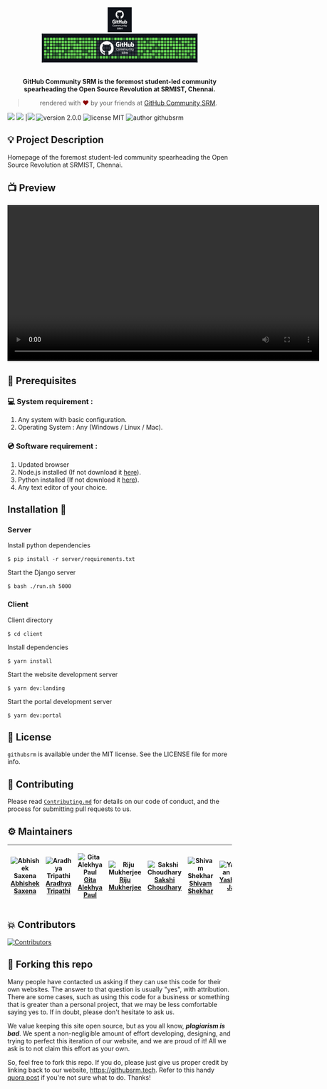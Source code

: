 
<div align="center">
  <img alt="GitHub Community SRM Logo" src="docs/githubsrm.jpg" height="56" />
</div>
<div align="center">
  <img alt="GitHub Community SRM Cover" src="docs/cover.jpg" height="65" />
</div>

<br>
<p align="center">
<b> GitHub Community SRM is the foremost student-led community spearheading the Open Source Revolution at SRMIST, Chennai.</b>
</p>
<blockquote align="center"> 
  rendered with <span style="color: #8b0000;">&hearts;</span> by your friends at <a href="https://githubsrm.tech">GitHub Community SRM</a>.

</blockquote> 
<p align="center">

  <!-- replace 'githubsrm' with your repository name -->
  <img src="https://img.shields.io/github/issues/srm-ist-ktr/githubsrm"/>  <img src="https://img.shields.io/github/forks/srm-ist-ktr/githubsrm"/> |<img src="https://img.shields.io/github/stars/srm-ist-ktr/githubsrm?style=social"/>  <img src="https://img.shields.io/badge/version-2.0.0-yellow" alt="version 2.0.0"/> <img src="https://img.shields.io/badge/license-MIT-blue" alt="license MIT"/>  <img src="https://img.shields.io/badge/author-GitHub%20Community%20SRM-green" alt="author githubsrm"/> 

</p>

## 💡 Project Description

Homepage of the foremost student-led community spearheading the Open Source Revolution at SRMIST, Chennai.

## 📺 Preview

<div align="center">
  <video width="700" alt="website" loop src="https://user-images.githubusercontent.com/66865329/126658818-859d999a-6b34-40ba-9f46-2f41c00fc773.mov" autoplay/>
</div>


## 📌 Prerequisites

### 💻 System requirement :

1. Any system with basic configuration.
2. Operating System : Any (Windows / Linux / Mac).

### 💿 Software requirement :

1. Updated browser
2. Node.js installed (If not download it [here](https://nodejs.org/en/download/)).
3. Python installed (If not download it [here](https://www.python.org/downloads/)).
4. Any text editor of your choice.

## Installation 🔧
### Server
Install python dependencies
```
$ pip install -r server/requirements.txt
```
Start the Django server
```
$ bash ./run.sh 5000
```

### Client
Client directory
```
$ cd client
```
Install dependencies
```
$ yarn install 
```
Start the website development server
```
$ yarn dev:landing
```
Start the portal development server
```
$ yarn dev:portal
```

## 📜 License

`githubsrm` is available under the MIT license. See the LICENSE file for more info.

## 🤝 Contributing

Please read [`Contributing.md`](https://github.com/SRM-IST-KTR/template/blob/main/Contributing.md) for details on our code of conduct, and the process for submitting pull requests to us.

## :gear: Maintainers
| <p align="center">![Abhishek Saxena](https://github.com/saxenabhishek.png?size=128)<br>[Abhishek Saxena](https://github.com/saxenabhishek)</p> | <p align="center">![Aradhya Tripathi](https://github.com/Aradhya-Tripathi.png?size=128)<br>[Aradhya Tripathi](https://github.com/Aradhya-Tripathi)</p> | <p align="center">![Gita Alekhya Paul](https://github.com/gitaalekhyapaul.png?size=128)<br>[Gita Alekhya Paul](https://github.com/gitaalekhyapaul)</p> | <p align="center">![Riju Mukherjee](https://github.com/riju561.png?size=128)<br>[Riju Mukherjee](https://github.com/riju561)</p> | <p align="center">![Sakshi Choudhary](https://github.com/sakshi-choudhary.png?size=128)<br>[Sakshi Choudhary](https://github.com/sakshi-choudhary)</p> | <p align="center">![Shivam Shekhar](https://github.com/shvam0000.png?size=128)<br>[Shivam Shekhar](https://github.com/shvam0000)</p> | <p align="center">![Yashvardhan Jagnani](https://github.com/jagnani73.png?size=128)<br>[Yashvardhan Jagnani](https://github.com/jagnani73)</p> |
|--------------------------------------------------------------------------------------------------------------------------------------------------------|--------------------------------------------------------------------------------------------------------------------------------------------------------|--------------------------------------------------------------------------------------------------------------------------------------------|----------------------------------------------------------------------------------------------------------------------------------|--------------------------------------------------------------------------------------------------------------------------------------------------------|--------------------------------------------------------------------------------------------------------------------------------------|------------------------------------------------------------------------------------------------------------------------------------------------|

## 💥 Contributors

  <!-- replace 'githubsrm' with your repository name -->
<a href="https://github.com/SRM-IST-KTR/githubsrm/graphs/contributors">
<img src="https://contrib.rocks/image?repo=srm-ist-ktr/githubsrm" alt="Contributors">
</a>
                                                                                  
## 🚨 Forking this repo

Many people have contacted us asking if they can use this code for their own websites. The answer to that question is usually "yes", with attribution. There are some cases, such as using this code for a business or something that is greater than a personal project, that we may be less comfortable saying yes to. If in doubt, please don't hesitate to ask us.

We value keeping this site open source, but as you all know, _**plagiarism is bad**_. We spent a non-negligible amount of effort developing, designing, and trying to perfect this iteration of our website, and we are proud of it! All we ask is to not claim this effort as your own.

So, feel free to fork this repo. If you do, please just give us proper credit by linking back to our website, https://githubsrm.tech. Refer to this handy [quora post](https://www.quora.com/Is-it-bad-to-copy-other-peoples-code) if you're not sure what to do. Thanks!
